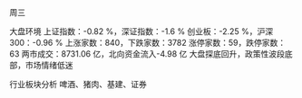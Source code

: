 周三

大盘环境
上证指数：-0.82 %，深证指数：-1.6 %
创业板：-2.25 %，沪深300：-0.96 %
上涨家数：840，下跌家数：3782
涨停家数：59，跌停家数：63 
两市成交：8731.06 亿，北向资金流入-4.98 亿
大盘探底回升，政策性波段底部，市场情绪低迷

行业板块分析
啤酒、猪肉、基建、证券
